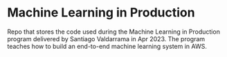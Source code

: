 # Machine Learning in Production

Repo that stores the code used during the Machine Learning in Production program delivered by Santiago Valdarrama in Apr 2023. The program teaches how to build an end-to-end machine learning system in AWS.
